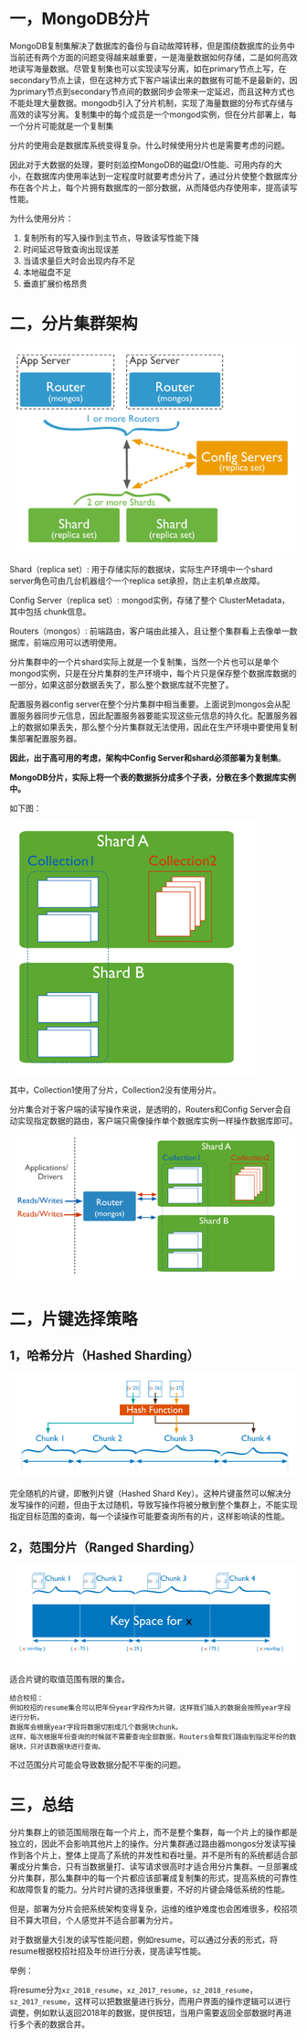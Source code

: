 # 一，MongoDB分片 #
MongoDB复制集解决了数据库的备份与自动故障转移，但是围绕数据库的业务中当前还有两个方面的问题变得越来越重要，一是海量数据如何存储，二是如何高效地读写海量数据。尽管复制集也可以实现读写分离，如在primary节点上写，在secondary节点上读，但在这种方式下客户端读出来的数据有可能不是最新的，因为primary节点到secondary节点间的数据同步会带来一定延迟，而且这种方式也不能处理大量数据。mongodb引入了分片机制，实现了海量数据的分布式存储与高效的读写分离。复制集中的每个成员是一个mongod实例，但在分片部署上，每一个分片可能就是一个复制集

分片的使用会是数据库系统变得复杂。什么时候使用分片也是需要考虑的问题。

因此对于大数据的处理，要时刻监控MongoDB的磁盘I/O性能、可用内存的大小，在数据库内使用率达到一定程度时就要考虑分片了，通过分片使整个数据库分布在各个片上，每个片拥有数据库的一部分数据，从而降低内存使用率，提高读写性能。

为什么使用分片： 

1. 复制所有的写入操作到主节点，导致读写性能下降 
2. 时间延迟导致查询出现误差 
3. 当请求量巨大时会出现内存不足 
4. 本地磁盘不足 
5. 垂直扩展价格昂贵

# 二，分片集群架构 #
![](sharded-cluster-production-architecture.png)

Shard（replica set）: 
用于存储实际的数据块，实际生产环境中一个shard server角色可由几台机器组个一个replica set承担，防止主机单点故障。

Config Server（replica set）: 
mongod实例，存储了整个 ClusterMetadata，其中包括 chunk信息。

Routers（mongos）: 
前端路由，客户端由此接入，且让整个集群看上去像单一数据库，前端应用可以透明使用。

分片集群中的一个片shard实际上就是一个复制集，当然一个片也可以是单个mongod实例，只是在分片集群的生产环境中，每个片只是保存整个数据库数据的一部分，如果这部分数据丢失了，那么整个数据库就不完整了。

配置服务器config server在整个分片集群中相当重要。上面说到mongos会从配置服务器同步元信息，因此配置服务器要能实现这些元信息的持久化。配置服务器上的数据如果丢失，那么整个分片集群就无法使用，因此在生产环境中要使用复制集部署配置服务器。

**因此，出于高可用的考虑，架构中Config Server和shard必须部署为复制集**。

**MongoDB分片，实际上将一个表的数据拆分成多个子表，分散在多个数据库实例中。**

如下图：

![](sharded-cluster-primary-shard.png)

其中，Collection1使用了分片，Collection2没有使用分片。

分片集合对于客户端的读写操作来说，是透明的，Routers和Config Server会自动实现指定数据的路由，客户端只需像操作单个数据库实例一样操作数据库即可。

![](sharded-cluster-mixed.png)

# 二，片键选择策略 #
## 1，哈希分片（Hashed Sharding） ##
![](sharding-hash-based.png)

完全随机的片键，即散列片键（Hashed Shard Key）。这种片键虽然可以解决分发写操作的问题，但由于太过随机，导致写操作将被分散到整个集群上，不能实现指定目标范围的查询，每一个读操作可能要查询所有的片，这样影响读的性能。

## 2，范围分片（Ranged Sharding） ##
![](sharding-range-based.png)

适合片键的取值范围有限的集合。

    结合校招：
    例如校招的resume集合可以把年份year字段作为片键，这样我们插入的数据会按照year字段进行分析。
	数据库会根据year字段将数据切割成几个数据块chunk。
	这样，每次根据年份查询的时候就不需要查询全部数据，Routers会帮我们路由到指定年份的数据块，只对该数据块进行查询。

不过范围分片可能会导致数据分配不平衡的问题。

# 三，总结 #
分片集群上的锁范围局限在每一个片上，而不是整个集群，每一个片上的操作都是独立的，因此不会影响其他片上的操作。分片集群通过路由器mongos分发读写操作到各个片上，整体上提高了系统的并发性和吞吐量。并不是所有的系统都适合部署成分片集合，只有当数据量打、读写请求很高时才适合用分片集群。一旦部署成分片集群，那么集群中的每一个片都应该部署成复制集的形式，提高系统的可靠性和故障恢复的能力。分片时片键的选择很重要，不好的片键会降低系统的性能。

但是，部署为分片会把系统架构变得复杂，运维的维护难度也会困难很多，校招项目不算大项目，个人感觉并不适合部署为分片。

对于数据量大引发的读写性能问题，例如resume，可以通过分表的形式，将resume根据校招社招及年份进行分表，提高读写性能。

举例：

将resume分为`xz_2018_resume`，`xz_2017_resume`，`sz_2018_resume`，`sz_2017_resume`，这样可以把数据量进行拆分，而用户界面的操作逻辑可以进行调整，例如默认返回2018年的数据，提供按钮，当用户需要返回全部数据时再进行多个表的数据合并。
